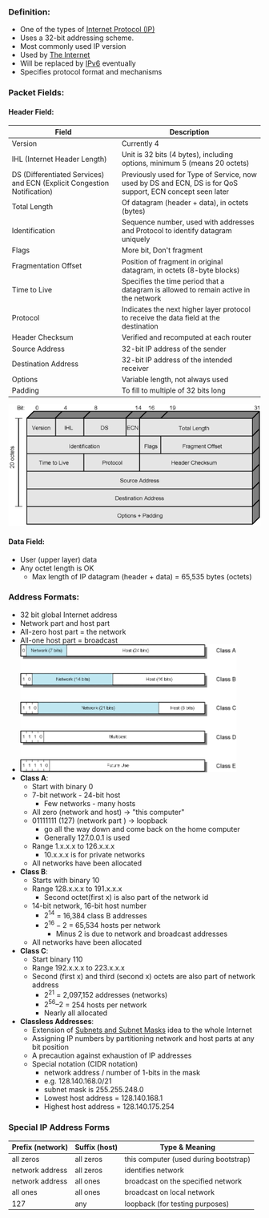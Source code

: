 ### Definition:  
- One of the types of [Internet Protocol (IP)](401/CS408/Internet%20Protocol%20(IP).md)
- Uses a 32-bit addressing scheme. 
- Most commonly used IP version
- Used by [The Internet](The%20Internet.md)
- Will be replaced by [IPv6](../../IPv6.md) eventually 
- Specifies protocol format and mechanisms
### Packet Fields:
#### Header Field:
| Field                                                                   | Description                                                                                                |
| ----------------------------------------------------------------------- | ---------------------------------------------------------------------------------------------------------- |
| Version                                                                 | Currently 4                                                                                                |
| IHL (Internet Header Length)                                            | Unit is 32 bits (4 bytes), including options, minimum 5 (means 20 octets)                                  |
| DS (Differentiated Services) and ECN (Explicit Congestion Notification) | Previously used for Type of Service, now used by DS and ECN, DS is for QoS support, ECN concept seen later |
| Total Length                                                            | Of datagram (header + data), in octets (bytes)                                                             |
| Identification                                                          | Sequence number, used with addresses and Protocol to identify datagram uniquely                            |
| Flags                                                                   | More bit, Don't fragment                                                                                   |
| Fragmentation Offset                                                    | Position of fragment in original datagram, in octets (8-byte blocks)                                       |
| Time to Live                                                            | Specifies the time period that a datagram is allowed to remain active in the network                       |
| Protocol                                                                | Indicates the next higher layer protocol to receive the data field at the destination                      |
| Header Checksum                                                         | Verified and recomputed at each router                                                                     |
| Source Address                                                          | 32-bit IP address of the sender                                                                            |
| Destination Address                                                     | 32-bit IP address of the intended receiver                                                                 |
| Options                                                                 | Variable length, not always used                                                                           |
| Padding                                                                 | To fill to multiple of 32 bits long                                                                        |

![IPV4|500](../../Attachments/IPV4.png)
#### Data Field:
- User (upper layer) data
- Any octet length is OK
	- Max length of IP datagram (header + data) = 65,535  bytes (octets)
### Address Formats:
- 32 bit global Internet address
- Network part and host part
- All-zero host part = the network
- All-one host part =  broadcast 
- ![](Attachments/IPAddressFormats.png)
- **Class A**:
	- Start with binary 0
	- 7-bit network - 24-bit host
		- Few networks - many hosts
	- All zero (network and host) -> "this computer"
	- 01111111 (127) (network part ) ->  loopback
		- go all the way down and come back on the home computer
		- Generally 127.0.0.1 is used
	- Range 1.x.x.x to 126.x.x.x
		- 10.x.x.x is for private networks
	- All networks have been allocated
- **Class B**:
	- Starts with binary 10
	- Range 128.x.x.x to 191.x.x.x
		- Second octet(first x) is also part of the network id
	- 14-bit network, 16-bit host number
		- $2^{14}$ = 16,384 class B addresses
		- $2^{16} - 2$ = 65,534 hosts per network
			- Minus 2 is due to network and broadcast addresses
	- All networks have been allocated
- **Class C**:
	- Start binary 110
	- Range 192.x.x.x to 223.x.x.x
	- Second (first x) and third (second x) octets are also part of network address
		- $2^{21}$ = 2,097,152 addresses (networks)
		- $2^{56} – 2$ = 254 hosts per network
		- Nearly all allocated
- **Classless Addresses**:
	- Extension of [Subnets and Subnet Masks](Subnets%20and%20Subnet%20Masks.md) idea to the whole Internet
	- Assigning IP numbers by partitioning network and host parts at any bit position
	- A precaution against exhaustion of IP addresses
	- Special notation (CIDR notation)
		- network address / number of 1-bits in the mask
		- e.g. 128.140.168.0/21
		- subnet mask is 255.255.248.0
		- Lowest host address = 128.140.168.1
		- Highest host address = 128.140.175.254
### Special IP Address Forms
| Prefix (network) | Suffix (host) | Type & Meaning |
|------------------|---------------|----------------|
| all zeros        | all zeros     | this computer (used during bootstrap) |
| network address  | all zeros     | identifies network |
| network address  | all ones      | broadcast on the specified network |
| all ones         | all ones      | broadcast on local network |
| 127              | any           | loopback (for testing purposes) |
